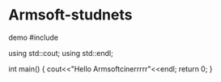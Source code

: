 # Armsoft-studnets
demo
#include <iostream>

using std::cout;
using std::endl;

int main()
{
cout<<"Hello Armsoftcinerrrrr"<<endl;
return 0;
}

